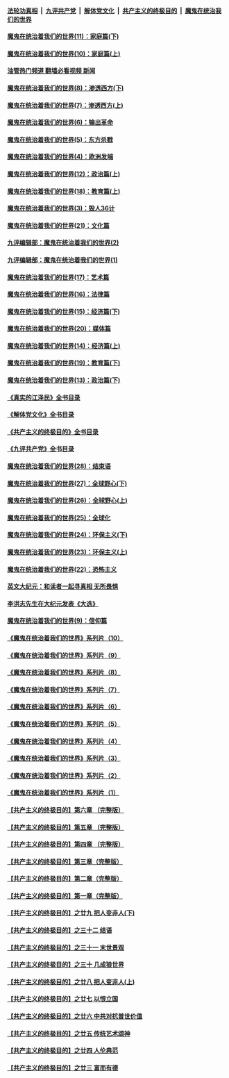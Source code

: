 ####  [法轮功真相](../../../../basic/blob/master/README.md?t=11262002) &nbsp;|&nbsp; [九评共产党](../../../../9ping.md/blob/master/README.md?t=11262002) &nbsp;|&nbsp; [解体党文化](../../../../jtdwh.md/blob/master/README.md?t=11262002)  &nbsp;|&nbsp; [共产主义的终极目的](../../../../gczydzjmd.md/blob/master/README.md?t=11262002) &nbsp;|&nbsp; [魔鬼在统治我们的世界](../../../../mgztzwmdsj.md/blob/master/README.md?t=11262002) 

#### [魔鬼在统治着我们的世界(11)：家庭篇(下)](../pages/nsc422/n10440961.md?t=11262002) 

#### [魔鬼在统治着我们的世界(10)：家庭篇(上)](../pages/nsc422/n10435448.md?t=11262002) 

#### [油管热门频道 翻墙必看视频 新闻](http://129.146.143.75:81/youtube.html?11262002)

#### [魔鬼在统治着我们的世界(8)：渗透西方(下)](../pages/nsc422/n10429603.md?t=11262002) 

#### [魔鬼在统治着我们的世界(7)：渗透西方(上)](../pages/nsc422/n10426013.md?t=11262002) 

#### [魔鬼在统治着我们的世界(6)：输出革命](../pages/nsc422/n10421536.md?t=11262002) 

#### [魔鬼在统治着我们的世界(5)：东方杀戮](../pages/nsc422/n10417707.md?t=11262002) 

#### [魔鬼在统治着我们的世界(4)：欧洲发端](../pages/nsc422/n10414890.md?t=11262002) 

#### [魔鬼在统治着我们的世界(12)：政治篇(上)](../pages/nsc422/n10444576.md?t=11262002) 

#### [魔鬼在统治着我们的世界(18)：教育篇(上)](../pages/nsc422/n10526970.md?t=11262002) 

#### [魔鬼在统治着我们的世界(3)：毁人36计](../pages/nsc422/n10411583.md?t=11262002) 

#### [魔鬼在统治着我们的世界(21)：文化篇](../pages/nsc422/n10597706.md?t=11262002) 

#### [九评编辑部：魔鬼在统治着我们的世界(2)](../pages/nsc422/n10410036.md?t=11262002) 

#### [九评编辑部：魔鬼在统治着我们的世界(1)](../pages/nsc422/n10406825.md?t=11262002) 

#### [魔鬼在统治着我们的世界(17)：艺术篇](../pages/nsc422/n10499093.md?t=11262002) 

#### [魔鬼在统治着我们的世界(16)：法律篇](../pages/nsc422/n10485969.md?t=11262002) 

#### [魔鬼在统治着我们的世界(15)：经济篇(下)](../pages/nsc422/n10469975.md?t=11262002) 

#### [魔鬼在统治着我们的世界(20)：媒体篇](../pages/nsc422/n10586579.md?t=11262002) 

#### [魔鬼在统治着我们的世界(14)：经济篇(上)](../pages/nsc422/n10457370.md?t=11262002) 

#### [魔鬼在统治着我们的世界(19)：教育篇(下)](../pages/nsc422/n10564808.md?t=11262002) 

#### [魔鬼在统治着我们的世界(13)：政治篇(下)](../pages/nsc422/n10448270.md?t=11262002) 

#### [《真实的江泽民》全书目录](../pages/nsc422/n13721399.md?t=11262002) 

#### [《解体党文化》全书目录](../pages/nsc422/n13721157.md?t=11262002) 

#### [《共产主义的终极目的》全书目录](../pages/nsc422/n13721048.md?t=11262002) 

#### [《九评共产党》全书目录](../pages/nsc422/n13708085.md?t=11262002) 

#### [魔鬼在统治着我们的世界(28)：结束语](../pages/nsc422/n10936246.md?t=11262002) 

#### [魔鬼在统治着我们的世界(27)：全球野心(下)](../pages/nsc422/n10928319.md?t=11262002) 

#### [魔鬼在统治着我们的世界(26)：全球野心(上)](../pages/nsc422/n10900318.md?t=11262002) 

#### [魔鬼在统治着我们的世界(25)：全球化](../pages/nsc422/n10788205.md?t=11262002) 

#### [魔鬼在统治着我们的世界(24)：环保主义(下)](../pages/nsc422/n10695307.md?t=11262002) 

#### [魔鬼在统治着我们的世界(23)：环保主义(上)](../pages/nsc422/n10688613.md?t=11262002) 

#### [魔鬼在统治着我们的世界(22)：恐怖主义](../pages/nsc422/n10614727.md?t=11262002) 

#### [英文大纪元：和读者一起寻真相 无所畏惧](../pages/nsc422/n12542027.md?t=11262002) 

#### [李洪志先生在大纪元发表《大选》](../pages/nsc422/n12534746.md?t=11262002) 

#### [魔鬼在统治着我们的世界(9)：信仰篇](../pages/nsc422/n10432159.md?t=11262002) 

#### [《魔鬼在统治着我们的世界》系列片（10）](../pages/nsc422/n12292670.md?t=11262002) 

#### [《魔鬼在统治着我们的世界》系列片（9）](../pages/nsc422/n12290859.md?t=11262002) 

#### [《魔鬼在统治着我们的世界》系列片（8）](../pages/nsc422/n12287445.md?t=11262002) 

#### [《魔鬼在统治着我们的世界》系列片（7）](../pages/nsc422/n12283425.md?t=11262002) 

#### [《魔鬼在统治着我们的世界》系列片（6）](../pages/nsc422/n12282314.md?t=11262002) 

#### [《魔鬼在统治着我们的世界》系列片（5）](../pages/nsc422/n12281419.md?t=11262002) 

#### [《魔鬼在统治着我们的世界》系列片（4）](../pages/nsc422/n12274024.md?t=11262002) 

#### [《魔鬼在统治着我们的世界》系列片（3）](../pages/nsc422/n12271322.md?t=11262002) 

#### [《魔鬼在统治着我们的世界》系列片（2）](../pages/nsc422/n12269049.md?t=11262002) 

#### [《魔鬼在统治着我们的世界》系列片（1）](../pages/nsc422/n12267575.md?t=11262002) 

#### [【共产主义的终极目的】第六章 （完整版）](../pages/nsc422/n11428913.md?t=11262002) 

#### [【共产主义的终极目的】第五章 （完整版）](../pages/nsc422/n11428912.md?t=11262002) 

#### [【共产主义的终极目的】第四章 （完整版）](../pages/nsc422/n11428907.md?t=11262002) 

#### [【共产主义的终极目的】第三章（完整版）](../pages/nsc422/n11428848.md?t=11262002) 

#### [【共产主义的终极目的】第二章（完整版）](../pages/nsc422/n11428831.md?t=11262002) 

#### [【共产主义的终极目的】第一章（完整版）](../pages/nsc422/n11417651.md?t=11262002) 

#### [【共产主义的终极目的】之廿九 把人变非人(下)](../pages/nsc422/n11344140.md?t=11262002) 

#### [【共产主义的终极目的】之三十二 结语](../pages/nsc422/n11360535.md?t=11262002) 

#### [【共产主义的终极目的】之三十一 末世景观](../pages/nsc422/n11351129.md?t=11262002) 

#### [【共产主义的终极目的】之三十 几成狼世界](../pages/nsc422/n11348280.md?t=11262002) 

#### [【共产主义的终极目的】之廿八 把人变非人(上)](../pages/nsc422/n11340492.md?t=11262002) 

#### [【共产主义的终极目的】之廿七 以恨立国](../pages/nsc422/n11336944.md?t=11262002) 

#### [【共产主义的终极目的】之廿六 中共对抗普世价值](../pages/nsc422/n11324785.md?t=11262002) 

#### [【共产主义的终极目的】之廿五 传统艺术颂神](../pages/nsc422/n11296396.md?t=11262002) 

#### [【共产主义的终极目的】之廿四 人伦典范](../pages/nsc422/n11296397.md?t=11262002) 

#### [【共产主义的终极目的】之廿三 富而有德](../pages/nsc422/n11283598.md?t=11262002) 

<img src='http://gfw-breaker.win/goodnews/indexes/nsc422.md' width='0px' height='0px'/>
